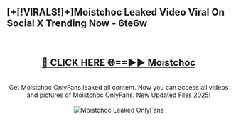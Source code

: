 <h2>[+[!VIRALS!]+]Moistchoc Leaked Video Viral On Social X Trending Now - 6te6w</h2>
<br>
<div align="center">
<h2><a href="https://libra.edu.pl?Moistchoc" rel="nofollow">🔴 CLICK HERE 🌐==►► Moistchoc</a></h2>
<br>
Get Moistchoc OnlyFans leaked all content. Now you can access all videos and pictures of Moistchoc OnlyFans. New Updated Files 2025!
<br>
<br>
<a href="https://libra.edu.pl?Moistchoc" rel="nofollow" data-target="animated-image.originalLink"><img src="https://i.ibb.co.com/WyWwxjT/player-gif2.gif" alt="Moistchoc Leaked OnlyFans" style="max-width: 100%; display: inline-block;" data-target="animated-image.originalImage"></a>
</div>
<br>